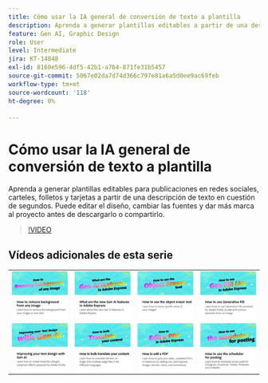 ```yaml
---
title: Cómo usar la IA general de conversión de texto a plantilla
description: Aprenda a generar plantillas editables a partir de una descripción de texto en cuestión de segundos
feature: Gen AI, Graphic Design
role: User
level: Intermediate
jira: KT-14848
exl-id: 8160e596-4df5-42b1-a764-871fe31b5457
source-git-commit: 5067e02da7d74d366c797e81a6a5d0ee9ac69feb
workflow-type: tm+mt
source-wordcount: '118'
ht-degree: 0%

---
```


# Cómo usar la IA general de conversión de texto a plantilla

Aprenda a generar plantillas editables para publicaciones en redes sociales, carteles, folletos y tarjetas a partir de una descripción de texto en cuestión de segundos. Puede editar el diseño, cambiar las fuentes y dar más marca al proyecto antes de descargarlo o compartirlo.

>[!VIDEO](https://video.tv.adobe.com/v/3438120?quality=12&learn=on&hidetitle=true&captions=spa)

## Vídeos adicionales de esta serie

<table style="table-layout:fixed">
<tr>
   <td>
         <a href="remove-background.md">
            <img alt="Cómo eliminar el fondo de cualquier imagen" src="assets/background.png" />
         </a>
   </td>
   <td>
         <a href="intro-gen-ai.md">
            <img alt="¿Cuáles son las nuevas funciones de IA de generación en Adobe Express?" src="assets/intro-gen-ai.png" />
         </a>
   </td>
   <td>
         <a href="object-eraser.md">
            <img alt="Cómo usar la herramienta Borrador de objetos" src="assets/object-eraser.png" />
         </a>
   </td>
   <td>
         <a href="generative-fill.md">
            <img alt="Cómo usar el relleno generativo" src="assets/gen-fill.png" />
         </a>
   </td>      
</tr>
<tr>
   <td>
      <a href="gen-text.md">
         <img alt="Mejora del diseño de textos con la IA general" src="assets/text-design.png" />
      </a>
   </td>
   <td>
      <a href="bulk-translate.md">
         <img alt="Cómo traducir tu contenido de forma masiva" src="assets/bulk-translate.png" />
      </a>
   </td>
   <td>
      <a href="edit-a-pdf.md">
         <img alt="Cómo editar un PDF" src="assets/edit-pdf.png" />
      </a>
   </td>
   <td>
      <a href="schedule.md">
         <img alt="Cómo utilizar el programador para el registro" src="assets/schedule.png" />
      </a>
   </td>
</tr>
</table>

